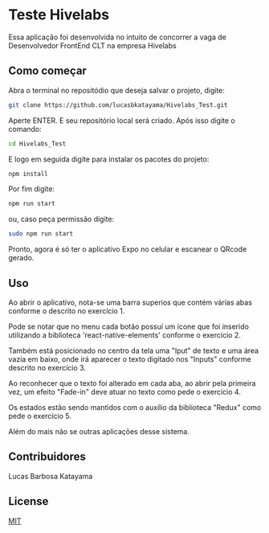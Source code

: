 # Teste Hivelabs

Essa aplicação foi desenvolvida no intuito de concorrer a vaga de Desenvolvedor FrontEnd CLT na empresa Hivelabs

## Como começar

Abra o terminal no repositódio que deseja salvar o projeto, digite:

```bash
git clone https://github.com/lucasbkatayama/Hivelabs_Test.git
```

Aperte ENTER. E seu repositório local será criado. Após isso digite o comando:

```bash
cd Hivelabs_Test
```

E logo em seguida digite para instalar os pacotes do projeto:

```bash
npm install
```

Por fim digite:

```bash
npm run start
```
ou, caso peça permissão digite:
```bash
sudo npm run start
```

Pronto, agora é só ter o aplicativo Expo no celular e escanear o QRcode gerado.

## Uso

Ao abrir o aplicativo, nota-se uma barra superios que contém
várias abas conforme o descrito no exercício 1.

Pode se notar que no menu cada botão possuí um ícone que foi inserido
utilizando a biblioteca 'react-native-elements' conforme o exercício 2.

Também está posicionado no centro da tela uma "Iput" de texto e uma
área vazia em baixo, onde irá aparecer o texto digitado nos "Inputs"
conforme descrito no exercício 3.

Ao reconhecer que o texto foi alterado em cada aba, ao abrir pela primeira vez, um
efeito "Fade-in" deve atuar no texto como pede o exercício 4.

Os estados estão sendo mantidos com o auxílio da biblioteca "Redux" como pede o
exercício 5.

Além do mais não se outras aplicações desse sistema.

## Contribuidores
Lucas Barbosa Katayama

## License
[MIT](https://choosealicense.com/licenses/mit/)
